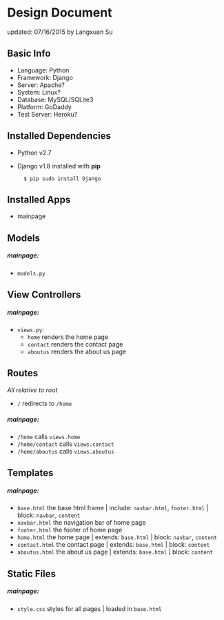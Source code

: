 # Design Document

updated: 07/16/2015 by Langxuan Su

## Basic Info

- Language: Python
- Framework: Django 
- Server: Apache?
- System: Linux?
- Database: MySQL/SQLite3
- Platform: GoDaddy
- Test Server: Heroku?

## Installed Dependencies

- Python v2.7

- Django v1.8 installed with **pip**
    
        $ pip sudo install Django

## Installed Apps

- mainpage

## Models

##### mainpage:
- `models.py`

## View Controllers

##### mainpage:
- `views.py`:
    - `home` renders the home page
    - `contact` renders the contact page
    - `aboutus` renders the about us page

## Routes
*All relative to root*

- `/` redirects to `/home`

##### mainpage:
- `/home` calls `views.home`
- `/home/contact` calls `views.contact`
- `/home/aboutus` calls `views.aboutus`

## Templates

##### mainpage:
- `base.html` the base html frame | include: `navbar.html`, `footer.html` | block: `navbar`, `content`
- `navbar.html` the navigation bar of home page
- `footer.html` the footer of home page
- `home.html` the home page | extends: `base.html` | block: `navbar`, `content`
- `contact.html` the contact page | extends: `base.html` | block: `content`
- `aboutus.html` the about us page | extends: `base.html` | block: `content`

## Static Files

##### mainpage:
- `style.css` styles for all pages | loaded in `base.html`
